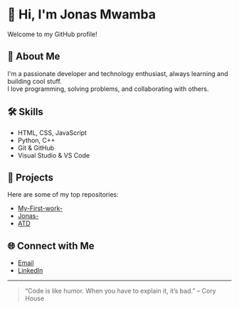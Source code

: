 # 👋 Hi, I'm Jonas Mwamba

Welcome to my GitHub profile!

## 🚀 About Me
I'm a passionate developer and technology enthusiast, always learning and building cool stuff.  
I love programming, solving problems, and collaborating with others.

## 🛠️ Skills
- HTML, CSS, JavaScript
- Python, C++
- Git & GitHub
- Visual Studio & VS Code

## 📂 Projects
Here are some of my top repositories:
- [My-First-work-](https://github.com/jonasmwamba000/My-First-work-)
- [Jonas-](https://github.com/jonasmwamba000/Jonas-)
- [ATD](https://github.com/jonasmwamba000/ATD)

## 🌐 Connect with Me
- [Email](mailto:youremail@example.com)
- [LinkedIn](https://www.linkedin.com)

---

> “Code is like humor. When you have to explain it, it’s bad.” – Cory House

